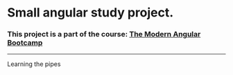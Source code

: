 # Small angular study project.

### This project is a part of the course: [The Modern Angular Bootcamp](https://www.udemy.com/course/the-modern-angular-bootcamp/)

---

Learning the pipes

